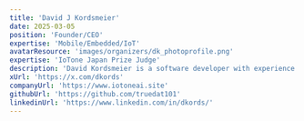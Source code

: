 ```yaml
---
title: 'David J Kordsmeier'
date: 2025-03-05
position: 'Founder/CEO'
expertise: 'Mobile/Embedded/IoT'
avatarResource: 'images/organizers/dk_photoprofile.png'
expertise: 'IoTone Japan Prize Judge'
description: 'David Kordsmeier is a software developer with experience working for a large tech company early in his career on Java and mobile and embedded systems.  David currently runs a boutique consultancy focused on startup company innovation, with over 30 startup clients in the company portfolio.  He currently is focused on launching a new AR/VR/IoT startup venture in called IoTone Japan, based in Fukuoka. '
xUrl: 'https://x.com/dkords'
companyUrl: 'https://www.iotoneai.site'
githubUrl: 'https://github.com/truedat101'
linkedinUrl: 'https://www.linkedin.com/in/dkords/'
---
```

